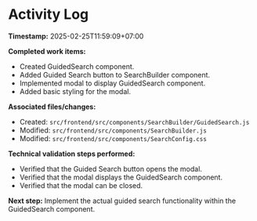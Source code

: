 # Activity Log

**Timestamp:** 2025-02-25T11:59:09+07:00

**Completed work items:**

*   Created GuidedSearch component.
*   Added Guided Search button to SearchBuilder component.
*   Implemented modal to display GuidedSearch component.
*   Added basic styling for the modal.

**Associated files/changes:**

*   Created: `src/frontend/src/components/SearchBuilder/GuidedSearch.js`
*   Modified: `src/frontend/src/components/SearchBuilder.js`
*   Modified: `src/frontend/src/components/SearchConfig.css`

**Technical validation steps performed:**

*   Verified that the Guided Search button opens the modal.
*   Verified that the modal displays the GuidedSearch component.
*   Verified that the modal can be closed.

**Next step:** Implement the actual guided search functionality within the GuidedSearch component.
